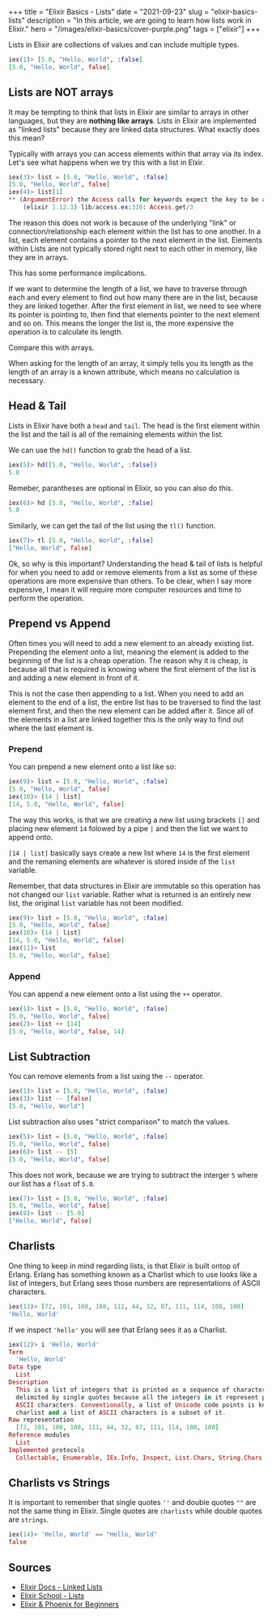 +++
title = "Elixir Basics - Lists"
date = "2021-09-23"
slug = "elixir-basics-lists"
description = "In this article, we are going to learn how lists work in Elixir."
hero = "/images/elixir-basics/cover-purple.png"
tags = ["elixir"]
+++

Lists in Elixir are collections of values and can include multiple types.

```elixir
iex(1)> [5.0, "Hello, World", :false]
[5.0, "Hello, World", false]
```

## Lists are NOT arrays

It may be tempting to think that lists in Elixir are similar to arrays in other languages, but they are **nothing like arrays**. Lists in Elixir are implemented as "linked lists" because they are linked data structures. What exactly does this mean?

Typically with arrays you can access elements within that array via its index. Let's see what happens when we try this with a list in Elxir.

```elixir
iex(3)> list = [5.0, "Hello, World", :false]
[5.0, "Hello, World", false]
iex(4)> list[1]
** (ArgumentError) the Access calls for keywords expect the key to be an atom, got: 1
    (elixir 1.12.3) lib/access.ex:310: Access.get/3
```

The reason this does not work is because of the underlying "link" or connection/relationship each element within the list has to one another. In a list, each element contains a pointer to the next element in the list. Elements within Lists are not typically stored right next to each other in memory, like they are in arrays.

This has some performance implications.

If we want to determine the length of a list, we have to traverse through each and every element to find out how many there are in the list, because they are linked together. After the first element in list, we need to see where its pointer is pointing to, then find that elements pointer to the next element and so on. This means the longer the list is, the more expensive the operation is to calculate its length.

Compare this with arrays.

When asking for the length of an array, it simply tells you its length as the length of an array is a known attribute, which means no calculation is necessary.

## Head & Tail

Lists in Elixir have both a `head` and `tail`. The head is the first element within the list and the tail is all of the remaining elements within the list.

We can use the `hd()` function to grab the head of a list.

```elixir
iex(5)> hd([5.0, "Hello, World", :false])
5.0
```

Remeber, parantheses are optional in Elixir, so you can also do this.

```elixir
iex(6)> hd [5.0, "Hello, World", :false]
5.0
```

Similarly, we can get the tail of the list using the `tl()` function.

```elixir
iex(7)> tl [5.0, "Hello, World", :false]
["Hello, World", false]
```

Ok, so why is this important? Understanding the head & tail of lists is helpful for when you need to add or remove elements from a list as some of these operations are more expensive than others. To be clear, when I say more expensive, I mean it will require more computer resources and time to perform the operation.

## Prepend vs Append

Often times you will need to add a new element to an already existing list. Prepending the element onto a list, meaning the element is added to the beginning of the list is a cheap operation. The reason why it is cheap, is because all that is required is knowing where the first element of the list is and adding a new element in front of it.

This is not the case then appending to a list. When you need to add an element to the end of a list, the entire list has to be traversed to find the last element first, and then the new element can be added after it. Since all of the elements in a list are linked together this is the only way to find out where the last element is.

### Prepend

You can prepend a new element onto a list like so:

```elixir
iex(9)> list = [5.0, "Hello, World", :false]
[5.0, "Hello, World", false]
iex(10)> [14 | list]
[14, 5.0, "Hello, World", false]
```

The way this works, is that we are creating a new list using brackets `[]` and placing new element `14` folowed by a pipe `|` and then the list we want to append onto.

`[14 | list]` basically says create a new list where `14` is the first element and the remaning elements are whatever is stored inside of the `list` variable.

Remember, that data structures in Elixir are immutable so this operation has not changed our `list` variable. Rather what is returned is an entirely new list, the original `list` variable has not been modified.

```elixir
iex(9)> list = [5.0, "Hello, World", :false]
[5.0, "Hello, World", false]
iex(10)> [14 | list]
[14, 5.0, "Hello, World", false]
iex(11)> list
[5.0, "Hello, World", false]
```

### Append

You can append a new element onto a list using the `++` operator.

```elixir
iex(1)> list = [5.0, "Hello, World", :false]
[5.0, "Hello, World", false]
iex(2)> list ++ [14]
[5.0, "Hello, World", false, 14]
```

## List Subtraction

You can remove elements from a list using the `--` operator.

```elixir
iex(1)> list = [5.0, "Hello, World", :false]
iex(3)> list -- [false]
[5.0, "Hello, World"]
```

List subtraction also uses "strict comparison" to match the values.

```elixir
iex(5)> list = [5.0, "Hello, World", :false]
[5.0, "Hello, World", false]
iex(6)> list -- [5]
[5.0, "Hello, World", false]
```

This does not work, because we are trying to subtract the interger `5` where our list has a `float` of `5.0`.

```elixir
iex(7)> list = [5.0, "Hello, World", :false]
[5.0, "Hello, World", false]
iex(8)> list -- [5.0]
["Hello, World", false]
```

## Charlists

One thing to keep in mind regarding lists, is that Elixir is built ontop of Erlang. Erlang has something known as a Charlist which to use looks like a list of integers, but Erlang sees those numbers are representations of ASCII characters.

```elixir
iex(13)> [72, 101, 108, 108, 111, 44, 32, 87, 111, 114, 108, 100]
'Hello, World'
```

If we inspect `'hello'` you will see that Erlang sees it as a Charlist.

```elixir
iex(12)> i 'Hello, World'
Term
  'Hello, World'
Data type
  List
Description
  This is a list of integers that is printed as a sequence of characters
  delimited by single quotes because all the integers in it represent printable
  ASCII characters. Conventionally, a list of Unicode code points is known as a
  charlist and a list of ASCII characters is a subset of it.
Raw representation
  [72, 101, 108, 108, 111, 44, 32, 87, 111, 114, 108, 100]
Reference modules
  List
Implemented protocols
  Collectable, Enumerable, IEx.Info, Inspect, List.Chars, String.Chars
```

## Charlists vs Strings

It is important to remember that single quotes `''` and double quotes `""` are not the same thing in Elixir. Single quotes are `charlists` while double quotes are `strings`.

```elixir
iex(14)> 'Hello, World' == "Hello, World"
false
```

## Sources

- [Elixir Docs - Linked Lists](https://elixir-lang.org/getting-started/basic-types.html#linked-lists)
- [Elixir School - Lists](https://elixirschool.com/en/lessons/basics/collections/#lists)
- [Elixir & Phoenix for Beginners](https://www.knowthen.com/elixir-and-phoenix-for-beginners)
